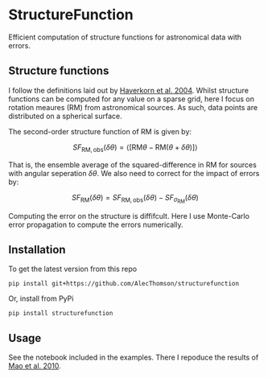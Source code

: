 # StructureFunction

Efficient computation of structure functions for astronomical data with errors.

## Structure functions

I follow the definitions laid out by [Haverkorn et al. 2004](https://ui.adsabs.harvard.edu/abs/2004ApJ...609..776H). Whilst structure functions can be computed for any value on a sparse grid, here I focus on rotation meaures (RM) from astronomical sources. As such, data points are distributed on a spherical surface.

The second-order structure function of RM is given by:

$$ SF_{\text{RM},\text{obs}}(\delta\theta) = \langle[\text{RM}{\theta} - \text{RM}(\theta+\delta\theta)]\rangle$$

That is, the ensemble average of the squared-difference in RM for sources with angular seperation $\delta\theta$. We also need to correct for the impact of errors by:

$$ SF_{\text{RM}}(\delta\theta) = SF_{\text{RM},\text{obs}}(\delta\theta) - SF_{\sigma_\text{RM}}(\delta\theta) $$

Computing the error on the structure is diffifcult. Here I use Monte-Carlo error propagation to compute the errors numerically.

## Installation

To get the latest version from this repo
```
pip install git+https://github.com/AlecThomson/structurefunction
```
Or, install from PyPi
```
pip install structurefunction
```

## Usage

See the notebook included in the examples. There I repoduce the results of [Mao et al. 2010](https://ui.adsabs.harvard.edu/abs/2010ApJ...714.1170M).
